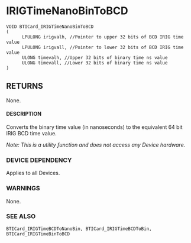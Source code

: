# **IRIGTimeNanoBinToBCD**

```
VOID BTICard_IRIGTimeNanoBinToBCD
(
      LPULONG irigvalh, //Pointer to upper 32 bits of BCD IRIG time value
      LPULONG irigvall, //Pointer to lower 32 bits of BCD IRIG time value
      ULONG timevalh, //Upper 32 bits of binary time ns value
      ULONG timevall, //Lower 32 bits of binary time ns value
)
```
## **RETURNS**

None.

#### **DESCRIPTION**

Converts the binary time value (in nanoseconds) to the equivalent 64 bit IRIG BCD time value.

*Note: This is a utility function and does not access any Device hardware.*

### **DEVICE DEPENDENCY**

Applies to all Devices.

### **WARNINGS**

None.

### **SEE ALSO**

```
BTICard_IRIGTimeBCDToNanoBin, BTICard_IRIGTimeBCDToBin,
BTICard_IRIGTimeBinToBCD
```